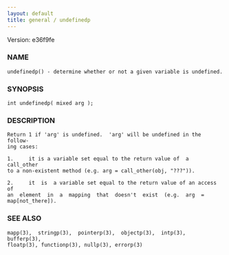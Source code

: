 ```yaml
---
layout: default
title: general / undefinedp
---
```


Version: e36f9fe




### NAME
    undefinedp() - determine whether or not a given variable is undefined.


### SYNOPSIS
    int undefinedp( mixed arg );


### DESCRIPTION
    Return 1 if 'arg' is undefined.  'arg' will be undefined in the follow‐
    ing cases:

    1.     it is a variable set equal to the return value of  a  call_other
    to a non-existent method (e.g. arg = call_other(obj, "???")).

    2.     it  is  a variable set equal to the return value of an access of
    an  element  in  a  mapping  that  doesn't  exist  (e.g.  arg  =
    map[not_there]).


### SEE ALSO
    mapp(3),  stringp(3),  pointerp(3),  objectp(3),  intp(3),  bufferp(3),
    floatp(3), functionp(3), nullp(3), errorp(3)



